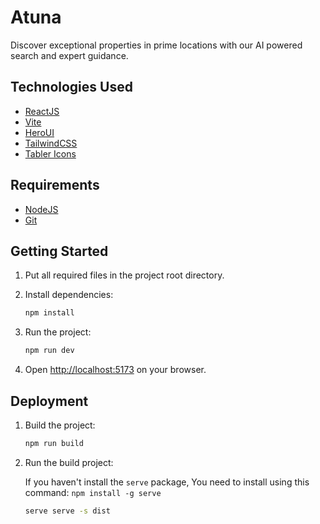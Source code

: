 # Atuna

Discover exceptional properties in prime locations with our AI powered search and expert guidance.

## Technologies Used

- [ReactJS](https://react.dev)
- [Vite](https://vite.dev)
- [HeroUI](https://www.heroui.com)
- [TailwindCSS](https://tailwindcss.com)
- [Tabler Icons](https://tabler.io/icons)

## Requirements

- [NodeJS](https://nodejs.org/en/download)
- [Git](https://git-scm.com/downloads)

## Getting Started

1. Put all required files in the project root directory.

2. Install dependencies:

   ```bash
   npm install
   ```

3. Run the project:

   ```bash
   npm run dev
   ```

4. Open <http://localhost:5173> on your browser.

## Deployment

1. Build the project:

   ```bash
   npm run build
   ```

2. Run the build project:

   If you haven't install the `serve` package, You need to install using this command: `npm install -g serve`

   ```bash
   serve serve -s dist
   ```
